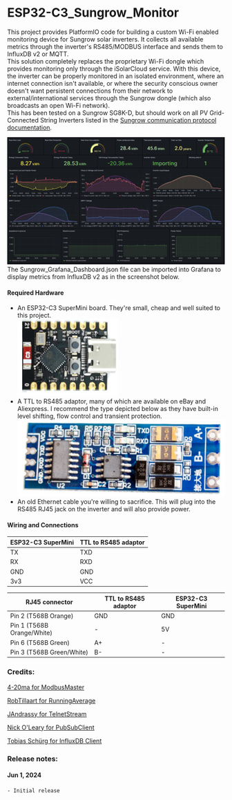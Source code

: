 # ESP32-C3_Sungrow_Monitor
This project provides PlatformIO code for building a custom Wi-Fi enabled monitoring device for Sungrow solar inverters. It collects all available metrics through the inverter's RS485/MODBUS interface and sends them to InfluxDB v2 or MQTT.  
This solution completely replaces the proprietary Wi-Fi dongle which provides monitoring only through the iSolarCloud service. With this device, the inverter can be properly monitored in an isolated environment, where an internet connection isn't available, or where the security conscious owner doesn't want persistent connections from their network to external/international services through the Sungrow dongle (which also broadcasts an open Wi-Fi network).  
This has been tested on a Sungrow SG8K-D, but should work on all PV Grid-Connected String Inverters listed in the [Sungrow communication protocol documentation](https://github.com/octal-ip/ESP32-C3_Sungrow_Monitor/blob/main/Sungrow%20-%20Communication%20Protocol%20of%20PV%20Grid-Connected%20String%20Inverters_V1.1.37_EN.pdf).
  
![Grafana Dashboard](https://github.com/octal-ip/ESP32-C3_Sungrow_Monitor/blob/main/pics/Sungrow_Grafana.png "Grafana Dashboard")
The Sungrow_Grafana_Dashboard.json file can be imported into Grafana to display metrics from InfluxDB v2 as in the screenshot below.
  
  
#### Required Hardware
- An ESP32-C3 SuperMini board. They're small, cheap and well suited to this project.  
![ESP32-C3 SuperMini](https://github.com/octal-ip/ESP32-C3_Sungrow_Monitor/blob/main/pics/ESP32-C3_SuperMini.png?raw=true "ESP32-C3 SuperMini")
- A TTL to RS485 adaptor, many of which are available on eBay and Aliexpress. I recommend the type depicted below as they have built-in level shifting, flow control and transient protection.  
![TTL to RS485 Module](https://github.com/octal-ip/ESP32-C3_Sungrow_Monitor/blob/main/pics/TTL_RS485_Module.png "TTL to RS485 Module")
- An old Ethernet cable you're willing to sacrifice. This will plug into the RS485 RJ45 jack on the inverter and will also provide power.
  
  
#### Wiring and Connections
| ESP32-C3 SuperMini | TTL to RS485 adaptor |
| ------------ | ------------ |
| TX | TXD |
| RX | RXD |
| GND | GND |
| 3v3 | VCC |
  
| RJ45 connector | TTL to RS485 adaptor | ESP32-C3 SuperMini |
| ------------ | ------------ | ------------ |
| Pin 2 (T568B Orange) | GND | GND | 
| Pin 1 (T568B Orange/White) | - | 5V |
| Pin 6 (T568B Green) | A+ | - |
| Pin 3 (T568B Green/White) | B- | - |
  
  
### Credits:
[4-20ma for ModbusMaster](https://github.com/4-20ma/ModbusMaster)  
  
[RobTillaart for RunningAverage](https://github.com/RobTillaart/RunningAverage)  
  
[JAndrassy for TelnetStream](https://github.com/jandrassy/TelnetStream)  
  
[Nick O'Leary for PubSubClient](https://github.com/knolleary/pubsubclient)  
  
[Tobias Schürg for InfluxDB Client](https://github.com/tobiasschuerg/InfluxDB-Client-for-Arduino/)  
  
  
### Release notes:
#### Jun 1, 2024
	- Initial release
